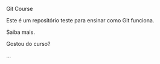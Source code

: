 Git Course

Este é um repositório teste para ensinar como Git funciona.

Saiba mais.

Gostou do curso?

...